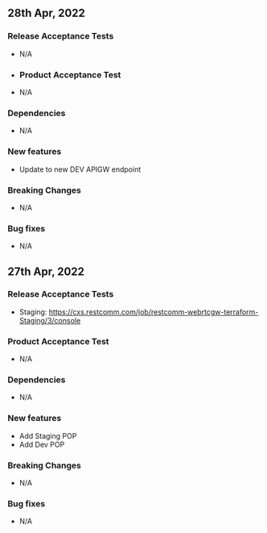 ## 28th Apr, 2022
### Release Acceptance Tests
* N/A
* ### Product Acceptance Test
* N/A
### Dependencies
* N/A
### New features
* Update to new DEV APIGW endpoint
### Breaking Changes
* N/A
### Bug fixes
* N/A

## 27th Apr, 2022
### Release Acceptance Tests
* Staging: https://cxs.restcomm.com/job/restcomm-webrtcgw-terraform-Staging/3/console
### Product Acceptance Test
* N/A
### Dependencies
* N/A
### New features
* Add Staging POP
* Add Dev POP
### Breaking Changes
* N/A
### Bug fixes
* N/A